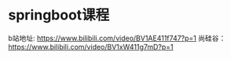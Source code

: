 # springboot课程

b站地址: https://www.bilibili.com/video/BV1AE411f747?p=1
尚硅谷：https://www.bilibili.com/video/BV1xW411g7mD?p=1



